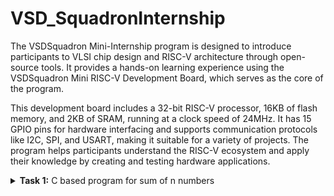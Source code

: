# VSD_SquadronInternship
  The VSDSquadron Mini-Internship program is designed to introduce participants to VLSI chip design and RISC-V architecture through open-source tools. It provides a hands-on learning experience using the VSDSquadron Mini RISC-V Development Board, which serves as the core of the program.

This development board includes a 32-bit RISC-V processor, 16KB of flash memory, and 2KB of SRAM, running at a clock speed of 24MHz. It has 15 GPIO pins for hardware interfacing and supports communication protocols like I2C, SPI, and USART, making it suitable for a variety of projects. The program helps participants understand the RISC-V ecosystem and apply their knowledge by creating and testing hardware applications.

<details>
<summary><b>Task 1:</b> C based program for sum of n numbers</summary>   
<br>

C based
------------------------------------------

Install leafpad editor 

*Use the following command for installing leafpad*
```
sudo apt install leafpad
```
Now we need to write a program in c for sum of 1 to n numbers, and save the file as "sum1ton.c"

![c program sum1ton](https://github.com/user-attachments/assets/b180bdc1-1a9e-4b64-b215-1f6f199b9d8d)

Now after we compile this and run using the commands :

```
gcc sum1ton.c
./a.out
```
The output of the c code is :

![C sum1ton_output](https://github.com/user-attachments/assets/37f78ab9-44da-4f6a-ab16-8caafe2d0a61)

RISC-V based
------------------------------------------

We can view the sum code using the following command :
```
cat sum1ton.c
```



</details>
